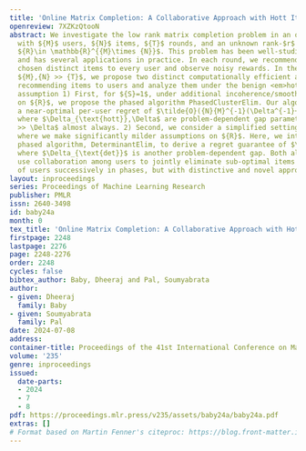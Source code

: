 ```yaml
---
title: 'Online Matrix Completion: A Collaborative Approach with Hott Items'
openreview: 7XZKzQtooN
abstract: We investigate the low rank matrix completion problem in an online setting
  with ${M}$ users, ${N}$ items, ${T}$ rounds, and an unknown rank-$r$ reward matrix
  ${R}\in \mathbb{R}^{{M}\times {N}}$. This problem has been well-studied in the literature
  and has several applications in practice. In each round, we recommend ${S}$ carefully
  chosen distinct items to every user and observe noisy rewards. In the regime where
  ${M},{N} >> {T}$, we propose two distinct computationally efficient algorithms for
  recommending items to users and analyze them under the benign <em>hott items</em>
  assumption 1) First, for ${S}=1$, under additional incoherence/smoothness assumptions
  on ${R}$, we propose the phased algorithm PhasedClusterElim. Our algorithm obtains
  a near-optimal per-user regret of $\tilde{O}({N}{M}^{-1}(\Delta^{-1}+\Delta_{\text{hott}}^{-2}))$
  where $\Delta_{\text{hott}},\Delta$ are problem-dependent gap parameters with $\Delta_{\text{hott}}
  >> \Delta$ almost always. 2) Second, we consider a simplified setting with ${S}=r$
  where we make significantly milder assumptions on ${R}$. Here, we introduce another
  phased algorithm, DeterminantElim, to derive a regret guarantee of $\tilde{O}({N}{M}^{-1/r}\Delta_\text{det}^{-1}))$
  where $\Delta_{\text{det}}$ is another problem-dependent gap. Both algorithms crucially
  use collaboration among users to jointly eliminate sub-optimal items for groups
  of users successively in phases, but with distinctive and novel approaches.
layout: inproceedings
series: Proceedings of Machine Learning Research
publisher: PMLR
issn: 2640-3498
id: baby24a
month: 0
tex_title: 'Online Matrix Completion: A Collaborative Approach with Hott Items'
firstpage: 2248
lastpage: 2276
page: 2248-2276
order: 2248
cycles: false
bibtex_author: Baby, Dheeraj and Pal, Soumyabrata
author:
- given: Dheeraj
  family: Baby
- given: Soumyabrata
  family: Pal
date: 2024-07-08
address:
container-title: Proceedings of the 41st International Conference on Machine Learning
volume: '235'
genre: inproceedings
issued:
  date-parts:
  - 2024
  - 7
  - 8
pdf: https://proceedings.mlr.press/v235/assets/baby24a/baby24a.pdf
extras: []
# Format based on Martin Fenner's citeproc: https://blog.front-matter.io/posts/citeproc-yaml-for-bibliographies/
---
```

